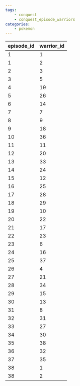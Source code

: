 ```yaml
---
tags:
    - conquest
    - conquest_episode_warriors
categories:
    - pokemon
---
```


| episode_id | warrior_id |
|------------|------------|
| 1          | 1          |
| 1          | 2          |
| 2          | 3          |
| 3          | 5          |
| 4          | 19         |
| 5          | 26         |
| 6          | 14         |
| 7          | 7          |
| 8          | 9          |
| 9          | 18         |
| 10         | 36         |
| 11         | 11         |
| 12         | 20         |
| 13         | 33         |
| 14         | 24         |
| 15         | 12         |
| 16         | 25         |
| 17         | 28         |
| 18         | 29         |
| 19         | 10         |
| 20         | 22         |
| 21         | 17         |
| 22         | 23         |
| 23         | 6          |
| 24         | 16         |
| 25         | 37         |
| 26         | 4          |
| 27         | 21         |
| 28         | 34         |
| 29         | 15         |
| 30         | 13         |
| 31         | 8          |
| 32         | 31         |
| 33         | 27         |
| 34         | 30         |
| 35         | 38         |
| 36         | 32         |
| 37         | 35         |
| 38         | 1          |
| 38         | 2          |
